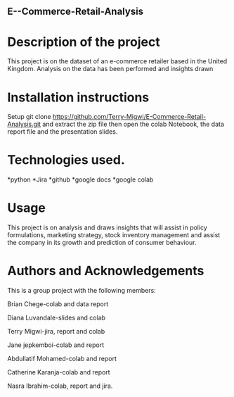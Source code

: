 ## E--Commerce-Retail-Analysis
# Description of the project
This project is on the dataset of an e-commerce retailer based in the United Kingdom. Analysis on the data has been performed and insights drawn

# Installation instructions
Setup git clone https://github.com/Terry-Migwi/E-Commerce-Retail-Analysis.git and extract the zip file then open the colab Notebook, the data report file and the presentation slides.


# Technologies used.
*python *Jira *github *google docs *google colab

# Usage
This project is on analysis and draws insights that will assist in policy formulations, marketing strategy, stock inventory management and assist the company in its growth and prediction of consumer behaviour.

# Authors and Acknowledgements

This is a group project with the following members:

Brian Chege-colab and data report

Diana Luvandale-slides and colab 

Terry Migwi-jira, report and colab 

Jane jepkemboi-colab and report 

Abdullatif Mohamed-colab and report 

Catherine Karanja-colab and report 

Nasra Ibrahim-colab, report and jira.

